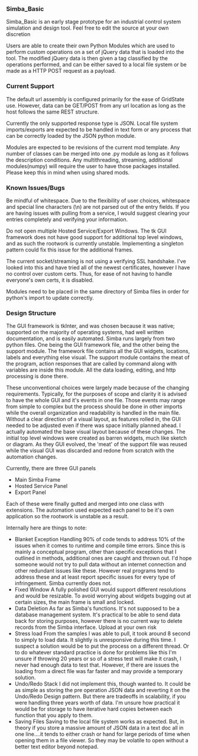 ### Simba_Basic
Simba_Basic is an early stage prototype for an industrial control system simulation and design tool.
Feel free to edit the source at your own discretion

Users are able to create their own Python Modules which are used to perform custom operations on a set of jQuery data that is loaded into the tool.
The modified jQuery data is then given a tag classified by the operations performed, and can be either saved to a local file system or be made as a HTTP POST request as a payload.

### Current Support
The default url assembly is configured primarily for the ease of GridState use. However, data can be GET/POST from any url location as long as the host follows the same REST structure.

Currently the only supported response type is JSON. Local file system imports/exports are expected to be handled in text form or any process that can be correctly loaded by the JSON python module.

Modules are expected to be revisions of the current mod template. Any number of classes can be merged into one .py module as long as it follows the description conditions. Any multithreading, streaming, additional modules(numpy) will require the user to have those packages installed. 
Please keep this in mind when using shared mods. 

### Known Issues/Bugs
Be mindful of whitespace. Due to the flexibility of user choices, whitespace and special line characters (\n) are not parsed out of the entry fields. 
If you are having issues with pulling from a service, I would suggest clearing your entries completely and verifying your information.

Do not open multiple Hosted Service/Export Windows. The tk GUI framework does not have good support for additional top level windows, and as such the rootwork is currently unstable. 
Implementing a singleton pattern could fix this issue for the additional frames.

The current socket/streaming is not using a verifying SSL handshake. I've looked into this and have tried all of the newest certificates, however I have no control over custom certs. 
Thus, for ease of not having to handle everyone's own certs, it is disabled. 

Modules need to be placed in the same directory of Simba files in order for python's import to update correctly.

### Design Structure
The GUI framework is tkInter, and was chosen because it was native; supported on the majority of operating systems, had well written documentation, and is easily automated.
Simba runs largely from two python files. One being the GUI framework file, and the other being the support module. The framework file contains all the GUI widgets, locations, labels and everything else visual. The support module contains the meat of the program, action responses that are called by command along with variables are inside this module. All the data loading, editing, and http processing is done there.

These unconventional choices were largely made because of the changing requirements. Typically, for the purposes of scope and clarity it is advised to have the whole GUI and it's events in one file. Those events may range from simple to complex but the process should be done in other imports while the overall organization and readability is handled in the main file.
Without a clear direction of a visual layout, as features rolled in, the GUI needed to be adjusted even if there was space initially planned ahead.
I actually automated the base visual layout because of these changes. The initial top level windows were created as barren widgets, much like sketch or diagram. As they GUI evolved, the 'meat' of the support file was reused while the visual GUI was discarded and redone from scratch with the automation changes.

Currently, there are three GUI panels
* Main Simba Frame
* Hosted Service Panel
* Export Panel

Each of these were finally gutted and merged into one class with extensions. The automation used expected each panel to be it's own application so the rootwork is unstable as a result.

Internally here are things to note:
* Blanket Exception Handling
90% of code tends to address 10% of the issues when it comes to runtime and compile time errors. Since this is mainly a conceptual program, other than specific exceptions that I outlined in methods, additional ones are caught and thrown out. I'd hope someone would not try to pull data without an internet connection and other redundant issues like these. However real programs tend to address these and at least report specific issues for every type of infringement. Simba currently does not.
* Fixed Window
A fully polished GUI would support different resolutions and would be resizable. To avoid worrying about widgets bugging out at certain sizes, the main frame is small and locked.
* Data Deletion
As far as Simba's functions. It's not supposed to be a database management system. It's practical to be able to send data back for storing purposes, however there is no current way to delete records from the Simba interface. Upload at your own risk
* Stress load
From the samples I was able to pull, it took around 8 second to simply to load data. It slightly is unresponsive during this time. I suspect a solution would be to put the process on a different thread. Or to do whatever standard practice is done for problems like this
I'm unsure if throwing 20 years or so of a stress test will make it crash, I never had enough data to test that. However, if there are issues the loading from a direct file was far faster and may provide a temporary solution.
* Undo/Redo Stack
I did not implement this, though wanted to. It could be as simple as storing the pre operation JSON data and reverting it on the Undo/Redo Design pattern. But there are tradeoffs in scalability, if you were handling three years worth of data. I'm unsure how practical it would be for storage to have iterative hard copies between each function that you apply to them.
* Saving Files
Saving to the local file system works as expected. But, in theory if you store a massive amount of JSON data in a text doc all in one line....it tends to either crash or hand for large periods of time when opening them in a file viewer. So they may be volatile to open without a better text editor beyond notepad.

